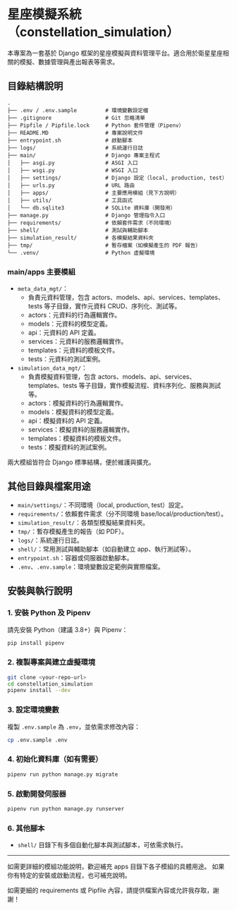 # 星座模擬系統（constellation_simulation）

本專案為一套基於 Django 框架的星座模擬與資料管理平台。適合用於衛星星座相關的模擬、數據管理與產出報表等需求。

## 目錄結構說明

```
.
├── .env / .env.sample         # 環境變數設定檔
├── .gitignore                 # Git 忽略清單
├── Pipfile / Pipfile.lock     # Python 套件管理（Pipenv）
├── README.MD                  # 專案說明文件
├── entrypoint.sh              # 啟動腳本
├── logs/                      # 系統運行日誌
├── main/                      # Django 專案主程式
│   ├── asgi.py                # ASGI 入口
│   ├── wsgi.py                # WSGI 入口
│   ├── settings/              # Django 設定（local, production, test）
│   ├── urls.py                # URL 路由
│   ├── apps/                  # 主要應用模組（見下方說明）
│   ├── utils/                 # 工具函式
│   └── db.sqlite3             # SQLite 資料庫（開發用）
├── manage.py                  # Django 管理指令入口
├── requirements/              # 依賴套件需求（不同環境）
├── shell/                     # 測試與輔助腳本
├── simulation_result/         # 各模擬結果資料夾
├── tmp/                       # 暫存檔案（如模擬產生的 PDF 報告）
└── .venv/                     # Python 虛擬環境
```

### main/apps 主要模組

- `meta_data_mgt/`：
    - 負責元資料管理，包含 actors、models、api、services、templates、tests 等子目錄，實作元資料 CRUD、序列化、測試等。
    - actors：元資料的行為邏輯實作。
    - models：元資料的模型定義。
    - api：元資料的 API 定義。
    - services：元資料的服務邏輯實作。
    - templates：元資料的模板文件。
    - tests：元資料的測試案例。
- `simulation_data_mgt/`：
    - 負責模擬資料管理，包含 actors、models、api、services、templates、tests 等子目錄，實作模擬流程、資料序列化、服務與測試等。
    - actors：模擬資料的行為邏輯實作。
    - models：模擬資料的模型定義。
    - api：模擬資料的 API 定義。
    - services：模擬資料的服務邏輯實作。
    - templates：模擬資料的模板文件。
    - tests：模擬資料的測試案例。

兩大模組皆符合 Django 標準結構，便於維護與擴充。

## 其他目錄與檔案用途

- `main/settings/`：不同環境（local, production, test）設定。
- `requirements/`：依賴套件需求（分不同環境 base/local/production/test）。
- `simulation_result/`：各類型模擬結果資料夾。
- `tmp/`：暫存模擬產生的報告（如 PDF）。
- `logs/`：系統運行日誌。
- `shell/`：常用測試與輔助腳本（如自動建立 app、執行測試等）。
- `entrypoint.sh`：容器或伺服器啟動腳本。
- `.env`、`.env.sample`：環境變數設定範例與實際檔案。

## 安裝與執行說明

### 1. 安裝 Python 及 Pipenv

請先安裝 Python（建議 3.8+）與 Pipenv：

```bash
pip install pipenv
```

### 2. 複製專案與建立虛擬環境

```bash
git clone <your-repo-url>
cd constellation_simulation
pipenv install --dev
```

### 3. 設定環境變數

複製 `.env.sample` 為 `.env`，並依需求修改內容：

```bash
cp .env.sample .env
```

### 4. 初始化資料庫（如有需要）

```bash
pipenv run python manage.py migrate
```

### 5. 啟動開發伺服器

```bash
pipenv run python manage.py runserver
```

### 6. 其他腳本

- `shell/` 目錄下有多個自動化腳本與測試腳本，可依需求執行。

---

如需更詳細的模組功能說明，歡迎補充 apps 目錄下各子模組的具體用途。
如果你有特定的安裝或啟動流程，也可補充說明。

如需更細的 requirements 或 Pipfile 內容，請提供檔案內容或允許我存取，謝謝！